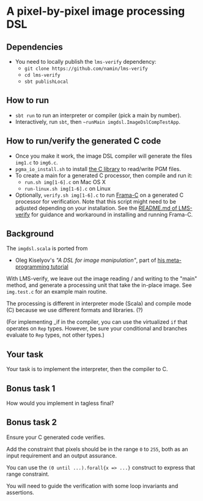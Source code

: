 # A pixel-by-pixel image processing DSL

## Dependencies

- You need to locally publish the `lms-verify` dependency:
  - `git clone https://github.com/namin/lms-verify`
  - `cd lms-verify`
  - `sbt publishLocal`

## How to run

- `sbt run` to run an interpreter or compiler (pick a main by number).
- Interactively, run `sbt`, then `~runMain imgdsl.ImageDslCompTestApp`.

## How to run/verify the generated C code

- Once you make it work, the image DSL compiler will generate the files `img1.c` to `img6.c`.
- `pgma_io_install.sh` to install [the C library](https://people.sc.fsu.edu/~jburkardt/c_src/pgma_io/pgma_io.html) to read/write PGM files.
- To create a main for a generated C processor, then compile and run it:
  - `run.sh img[1-6].c` on Mac OS X
  - `run-linux.sh img[1-6].c` on Linux
- Optionally, `verify.sh img[1-6].c` to run [Frama-C](http://frama-c.com/) on a generated C processor for verification. Note that this script might need to be adjusted depending on your installation. See the [README.md of LMS-verify](https://github.com/namin/lms-verify) for guidance and workaround in installing and running Frama-C.

## Background

The `imgdsl.scala` is ported from
- Oleg Kiselyov's _"A DSL for image manipulation"_,
  part of [his meta-programming tutorial](http://okmij.org/ftp/meta-programming/tutorial/)

With LMS-verify, we leave out the image reading / and writing to the
"main" method, and generate a processing unit that take the in-place
image. See `img.test.c` for an example main routine.

The processing is different in interpreter mode (Scala) and compile
mode (C) because we use different formats and libraries. (?)

(For implementing _if in the compiler, you can use the virtualized
`if` that operates on `Rep` types. However, be sure your conditional
and branches evaluate to `Rep` types, not other types.)

## Your task

Your task is to implement the interpreter, then the compiler to C.

## Bonus task 1

How would you implement in tagless final?

## Bonus task 2

Ensure your C generated code verifies.

Add the constraint that pixels should be in the range `0` to `255`,
both as an input requirement and an output assurance.

You can use the `(0 until ...).forall{x => ...}` construct to express
that range constraint.

You will need to guide the verification with some loop invariants and
assertions.
